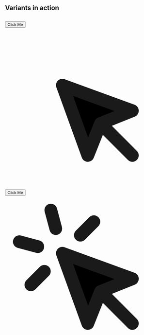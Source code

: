 ## Variants in action

<div class="flex space-x-4 items-center fragment">
<pre class="flex-1"><code data-trim class="language-html"><script type="text/template">
<button class="...
  hover:bg-green-800"
/>
</script></code></pre>
<div class="flex-1 relative ">
  <button class="  bg-green-800 font-semibold px-8 py-2 rounded-lg">
    Click Me
  </button>
  <svg class="animate-bounce text-gray-200 absolute w-12 h-12 left-1/2 top-1/2" fill="black" stroke="currentColor" viewBox="0 0 24 24" xmlns="http://www.w3.org/2000/svg"><path stroke-linecap="round" stroke-linejoin="round" stroke-width="2" d="M 15 15 l -2 5 L 9 9 l 11 4 l -5 2 z m 0 0 l 5 5"></path></svg>
</div>
</div>

<div class="flex space-x-4 items-center fragment">
<pre class="flex-1"><code data-trim class="language-html"><script type="text/template">
<button class="...
  focus:ring-2
  focus:ring-blue-600"
/>
</script></code></pre>
<div class="flex-1 relative ">
  <button class="  bg-green-500 font-semibold px-8 py-2 rounded-lg ring-2 ring-blue-200">
    Click Me
  </button>
  <svg class="  w-12 h-12 absolute left-1/2 top-1/2" fill="black" stroke="currentColor" viewBox="0 0 24 24" xmlns="http://www.w3.org/2000/svg"><path stroke-linecap="round" stroke-linejoin="round" stroke-width="2" d="M 15 15 l -2 5 L 9 9 l 11 4 l -5 2 z m 0 0 l 5 5"></path>
  <path class="animate-ping" stroke-linecap="round" stroke-linejoin="round" stroke-width="2" d="M 7.188 2.239 l 0.777 2.897 M 5.136 7.965 l -2.898 -0.777 M 13.95 4.05 l -2.122 2.122 m -5.657 5.656 l -2.12 2.122">
  </svg>
</div>
</div>
